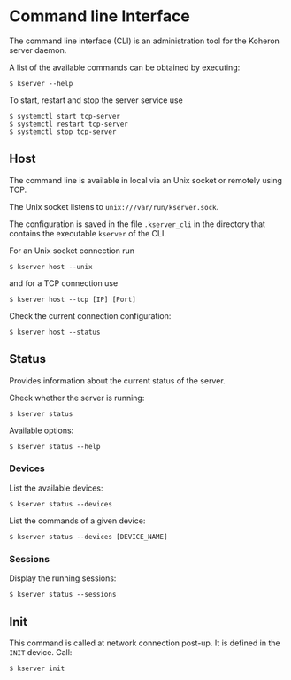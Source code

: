 # Command line Interface

The command line interface (CLI) is an administration tool for the Koheron server daemon.

A list of the available commands can be obtained by executing:
```
$ kserver --help
```

To start, restart and stop the server service use
```
$ systemctl start tcp-server
$ systemctl restart tcp-server
$ systemctl stop tcp-server
```

## Host

The command line is available in local via an Unix socket or remotely using TCP.

The Unix socket listens to `unix:///var/run/kserver.sock`.

The configuration is saved in the file `.kserver_cli` in the directory that contains the executable `kserver` of the CLI.

For an Unix socket connection run
```
$ kserver host --unix
```
and for a TCP connection use
```
$ kserver host --tcp [IP] [Port]
```
Check the current connection configuration:
```
$ kserver host --status
```

## Status

Provides information about the current status of the server.

Check whether the server is running:
```
$ kserver status
```

Available options:
```
$ kserver status --help
```

### Devices

List the available devices:
```
$ kserver status --devices
```

List the commands of a given device:
```
$ kserver status --devices [DEVICE_NAME]
```

### Sessions

Display the running sessions:
```
$ kserver status --sessions
```

## Init

This command is called at network connection post-up. It is defined in the `INIT` device. Call:
```
$ kserver init
```
